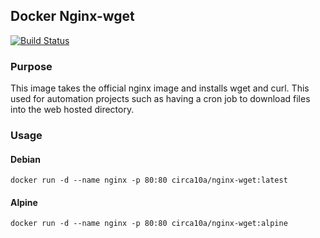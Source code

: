 ## Docker Nginx-wget

[![Build Status](https://travis-ci.org/circa10a/nginx-wget.svg?branch=main)](https://travis-ci.org/circa10a/nginx-wget)

### Purpose
This image takes the official nginx image and installs wget and curl. This used for automation projects such as having a cron job to download files into the web hosted directory.

### Usage

#### Debian
```
docker run -d --name nginx -p 80:80 circa10a/nginx-wget:latest
```

#### Alpine
```
docker run -d --name nginx -p 80:80 circa10a/nginx-wget:alpine
```
